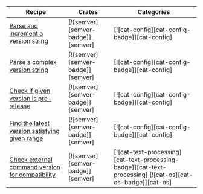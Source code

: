 | Recipe | Crates | Categories |
|--------|--------|------------|
| [Parse and increment a version string][ex-semver-increment] | [![semver][semver-badge]][semver] | [![cat-config][cat-config-badge]][cat-config] |
| [Parse a complex version string][ex-semver-complex] | [![semver][semver-badge]][semver] | [![cat-config][cat-config-badge]][cat-config] |
| [Check if given version is pre-release][ex-semver-prerelease] | [![semver][semver-badge]][semver] | [![cat-config][cat-config-badge]][cat-config] |
| [Find the latest version satisfying given range][ex-semver-latest] | [![semver][semver-badge]][semver] | [![cat-config][cat-config-badge]][cat-config] |
| [Check external command version for compatibility][ex-semver-command] | [![semver][semver-badge]][semver] | [![cat-text-processing][cat-text-processing-badge]][cat-text-processing]  [![cat-os][cat-os-badge]][cat-os] |

[ex-semver-increment]: index.md#parse-and-increment-a-version-string
[ex-semver-complex]: index.md#parse-a-complex-version-string
[ex-semver-prerelease]: index.md#check-if-given-version-is-pre-release
[ex-semver-latest]: index.md#find-the-latest-version-satisfying-given-range
[ex-semver-command]: index.md#check-external-command-version-for-compatibility
